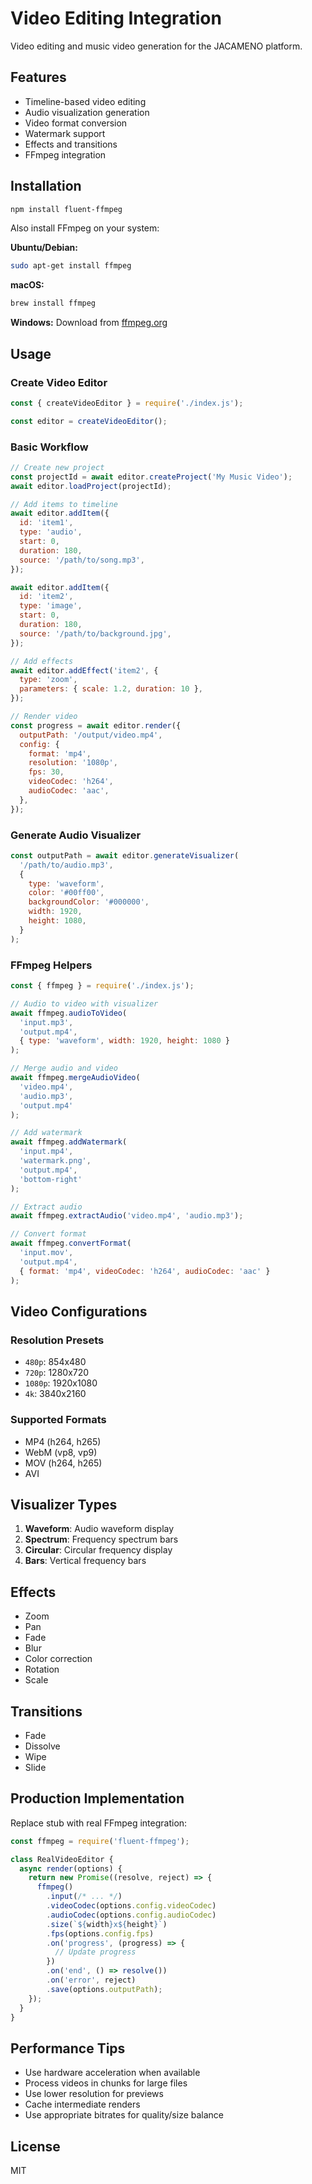 # Video Editing Integration

Video editing and music video generation for the JACAMENO platform.

## Features

- Timeline-based video editing
- Audio visualization generation
- Video format conversion
- Watermark support
- Effects and transitions
- FFmpeg integration

## Installation

```bash
npm install fluent-ffmpeg
```

Also install FFmpeg on your system:

**Ubuntu/Debian:**
```bash
sudo apt-get install ffmpeg
```

**macOS:**
```bash
brew install ffmpeg
```

**Windows:**
Download from [ffmpeg.org](https://ffmpeg.org/download.html)

## Usage

### Create Video Editor

```javascript
const { createVideoEditor } = require('./index.js');

const editor = createVideoEditor();
```

### Basic Workflow

```javascript
// Create new project
const projectId = await editor.createProject('My Music Video');
await editor.loadProject(projectId);

// Add items to timeline
await editor.addItem({
  id: 'item1',
  type: 'audio',
  start: 0,
  duration: 180,
  source: '/path/to/song.mp3',
});

await editor.addItem({
  id: 'item2',
  type: 'image',
  start: 0,
  duration: 180,
  source: '/path/to/background.jpg',
});

// Add effects
await editor.addEffect('item2', {
  type: 'zoom',
  parameters: { scale: 1.2, duration: 10 },
});

// Render video
const progress = await editor.render({
  outputPath: '/output/video.mp4',
  config: {
    format: 'mp4',
    resolution: '1080p',
    fps: 30,
    videoCodec: 'h264',
    audioCodec: 'aac',
  },
});
```

### Generate Audio Visualizer

```javascript
const outputPath = await editor.generateVisualizer(
  '/path/to/audio.mp3',
  {
    type: 'waveform',
    color: '#00ff00',
    backgroundColor: '#000000',
    width: 1920,
    height: 1080,
  }
);
```

### FFmpeg Helpers

```javascript
const { ffmpeg } = require('./index.js');

// Audio to video with visualizer
await ffmpeg.audioToVideo(
  'input.mp3',
  'output.mp4',
  { type: 'waveform', width: 1920, height: 1080 }
);

// Merge audio and video
await ffmpeg.mergeAudioVideo(
  'video.mp4',
  'audio.mp3',
  'output.mp4'
);

// Add watermark
await ffmpeg.addWatermark(
  'input.mp4',
  'watermark.png',
  'output.mp4',
  'bottom-right'
);

// Extract audio
await ffmpeg.extractAudio('video.mp4', 'audio.mp3');

// Convert format
await ffmpeg.convertFormat(
  'input.mov',
  'output.mp4',
  { format: 'mp4', videoCodec: 'h264', audioCodec: 'aac' }
);
```

## Video Configurations

### Resolution Presets
- `480p`: 854x480
- `720p`: 1280x720
- `1080p`: 1920x1080
- `4k`: 3840x2160

### Supported Formats
- MP4 (h264, h265)
- WebM (vp8, vp9)
- MOV (h264, h265)
- AVI

## Visualizer Types

1. **Waveform**: Audio waveform display
2. **Spectrum**: Frequency spectrum bars
3. **Circular**: Circular frequency display
4. **Bars**: Vertical frequency bars

## Effects

- Zoom
- Pan
- Fade
- Blur
- Color correction
- Rotation
- Scale

## Transitions

- Fade
- Dissolve
- Wipe
- Slide

## Production Implementation

Replace stub with real FFmpeg integration:

```javascript
const ffmpeg = require('fluent-ffmpeg');

class RealVideoEditor {
  async render(options) {
    return new Promise((resolve, reject) => {
      ffmpeg()
        .input(/* ... */)
        .videoCodec(options.config.videoCodec)
        .audioCodec(options.config.audioCodec)
        .size(`${width}x${height}`)
        .fps(options.config.fps)
        .on('progress', (progress) => {
          // Update progress
        })
        .on('end', () => resolve())
        .on('error', reject)
        .save(options.outputPath);
    });
  }
}
```

## Performance Tips

- Use hardware acceleration when available
- Process videos in chunks for large files
- Use lower resolution for previews
- Cache intermediate renders
- Use appropriate bitrates for quality/size balance

## License

MIT
